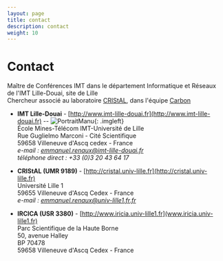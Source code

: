 ```yaml
---
layout: page
title: contact
description: contact
weight: 10
---
```



# Contact
Maître de Conférences IMT dans le département Informatique et Réseaux de l'IMT Lille-Douai, site de Lille  
Chercheur associé au laboratoire [CRIStAL](http://cristal.univ-lille.fr), dans l'équipe [Carbon](http://www.cristal.univ-lille.fr/carbon/)


* **IMT Lille-Douai** - [http://www.imt-lille-douai.fr](http://www.imt-lille-douai.fr)
-- ![PortraitManu]({{site.url}}/img/manu.png){: .imgleft}    
École Mines-Télécom IMT-Université de Lille  
Rue Guglielmo Marconi - Cité Scientifique  
59658 Villeneuve d'Ascq cedex - France  
*e-mail : <a href="mailto:emmanuel.renaux@imt-lille-douai.fr">emmanuel.renaux@imt-lille-douai.fr</a>    
téléphone direct : +33 (0)3 20 43 64 17*  


* **CRIStAL (UMR 9189)** - [http://cristal.univ-lille.fr](http://cristal.univ-lille.fr)  
Université Lille 1  
59655 Villeneuve d'Ascq Cedex - France    
*e-mail : <a href="mailto:emmanuel.renaux@univ-lille1.fr">emmanuel.renaux@univ-lille1.fr.fr</a>*


* **IRCICA (USR 3380)** - [http://www.iricia.univ-lille1.fr](www.iricia.univ-lille1.fr)    
Parc Scientifique de la Haute Borne  
50, avenue Halley  
BP 70478  
59658 Villeneuve d'Ascq Cedex - France

